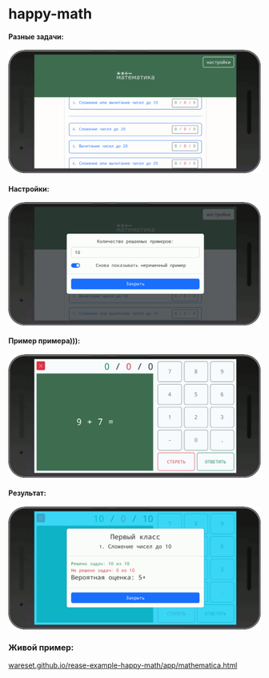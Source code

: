 # happy-math

#### Разные задачи:
![](img/tasks.png)

#### Настройки:
![](img/settings.png)

#### Пример примера))):
![](img/example.png)

#### Результат:
![](img/result.png)

### Живой пример:
[wareset.github.io/rease-example-happy-math/app/mathematica.html](https://wareset.github.io/rease-example-happy-math/app/mathematica.html)
